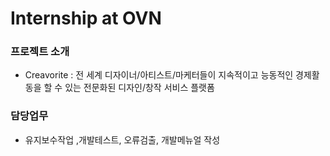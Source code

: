 # Internship at OVN

### 프로젝트 소개
 - Creavorite :  전 세계 디자이너/아티스트/마케터들이 지속적이고 능동적인 경제활동을 할 수 있는 전문화된 디자인/창작 서비스 플랫폼




### 담당업무
- 유지보수작업 ,개발테스트, 오류검출, 개발메뉴얼 작성

### 
